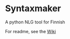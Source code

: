 # Syntaxmaker
A python NLG tool for Finnish

For readme, see the [Wiki](https://github.com/DiscoveryGroup/syntaxmaker/wiki) 
